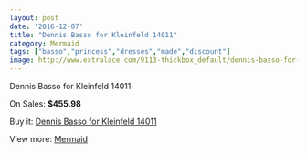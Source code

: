 ```yaml
---
layout: post
date: '2016-12-07'
title: "Dennis Basso for Kleinfeld 14011"
category: Mermaid
tags: ["basso","princess","dresses","made","discount"]
image: http://www.extralace.com/9113-thickbox_default/dennis-basso-for-kleinfeld-14011.jpg
---
```

Dennis Basso for Kleinfeld 14011

On Sales: **$455.98**
<a href="https://www.extralace.com/mermaid/4315-dennis-basso-for-kleinfeld-14011.html"><amp-img layout="responsive" width="600" height="600" src="//www.extralace.com/9113-thickbox_default/dennis-basso-for-kleinfeld-14011.jpg" alt="Dennis Basso for Kleinfeld 14011 0" /></a>

Buy it: [Dennis Basso for Kleinfeld 14011](https://www.extralace.com/mermaid/4315-dennis-basso-for-kleinfeld-14011.html "Dennis Basso for Kleinfeld 14011")

View more: [Mermaid](https://www.extralace.com/5-mermaid "Mermaid")
